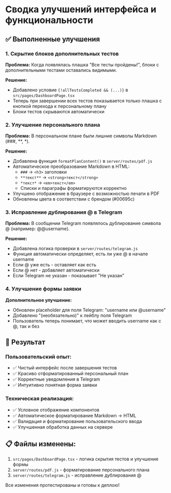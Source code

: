 # Сводка улучшений интерфейса и функциональности

## ✅ Выполненные улучшения

### 1. Скрытие блоков дополнительных тестов
**Проблема:** Когда появлялась плашка "Все тесты пройдены!", блоки с дополнительными тестами оставались видимыми.

**Решение:**
- Добавлено условие `{!allTestsCompleted && (...)}` в `src/pages/DashboardPage.tsx`
- Теперь при завершении всех тестов показывается только плашка с кнопкой перехода к персональному плану
- Блоки тестов скрываются автоматически

### 2. Улучшение персонального плана
**Проблема:** В персональном плане были лишние символы Markdown (###, **, *).

**Решение:**
- Добавлена функция `formatPlanContent()` в `server/routes/pdf.js`
- Автоматическое преобразование Markdown в HTML:
  - `###` → `<h3>` заголовки
  - `**текст**` → `<strong>текст</strong>`
  - `*текст*` → `<em>текст</em>`
  - Списки и параграфы форматируются корректно
- Улучшено отображение в браузере с возможностью печати в PDF
- Обновлены цвета в соответствии с брендом (#00695c)

### 3. Исправление дублирования @ в Telegram
**Проблема:** В сообщении Telegram появлялось дублирование символа @ (например: @@username).

**Решение:**
- Добавлена логика проверки в `server/routes/telegram.js`
- Функция автоматически определяет, есть ли уже @ в начале username
- Если @ уже есть - оставляет как есть
- Если @ нет - добавляет автоматически
- Если Telegram не указан - показывает "Не указан"

### 4. Улучшение формы заявки
**Дополнительное улучшение:**
- Обновлен placeholder для поля Telegram: "username или @username"
- Добавлено "(необязательно)" к лейблу поля Telegram
- Пользователь теперь понимает, что может вводить username как с @, так и без

## 🎯 Результат

### Пользовательский опыт:
- ✅ Чистый интерфейс после завершения тестов
- ✅ Красиво отформатированный персональный план
- ✅ Корректные уведомления в Telegram
- ✅ Интуитивно понятная форма заявки

### Техническая реализация:
- ✅ Условное отображение компонентов
- ✅ Автоматическое форматирование Markdown → HTML
- ✅ Валидация и форматирование пользовательского ввода
- ✅ Улучшенная обработка данных на сервере

## 📋 Файлы изменены:
1. `src/pages/DashboardPage.tsx` - логика скрытия тестов и улучшение формы
2. `server/routes/pdf.js` - форматирование персонального плана
3. `server/routes/telegram.js` - исправление дублирования @

Все изменения протестированы и готовы к деплою!
